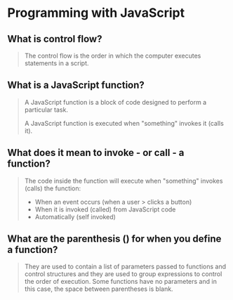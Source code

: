 # Programming with JavaScript

## What is control flow?

> The control flow is the order in which the computer executes statements in a script.

## What is a JavaScript function?

> A JavaScript function is a block of code designed to perform a particular task.
>
> A JavaScript function is executed when "something" invokes it (calls it).

## What does it mean to invoke - or call - a function?

>The code inside the function will execute when "something" invokes (calls) the function:
>
> - When an event occurs (when a user > clicks a button)
> - When it is invoked (called) from JavaScript code
> - Automatically (self invoked)

## What are the parenthesis () for when you define a function?

> They are used to contain a list of parameters passed to functions and control structures and they are used to group expressions to control the order of execution. Some functions have no parameters and in this case, the space between parentheses is blank.